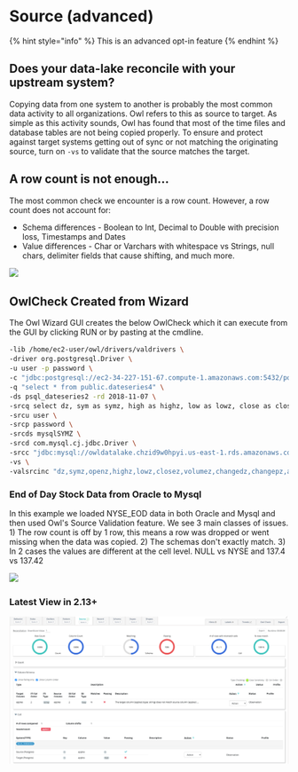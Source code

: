 # Source (advanced)

{% hint style="info" %}
This is an advanced opt-in feature
{% endhint %}

## Does your data-lake reconcile with your upstream system?

Copying data from one system to another is probably the most common data activity to all organizations. Owl refers to this as source to target. As simple as this activity sounds, Owl has found that most of the time files and database tables are not being copied properly. To ensure and protect against target systems getting out of sync or not matching the originating source, turn on `-vs` to validate that the source matches the target.

## A row count is not enough...

The most common check we encounter is a row count. However, a row count does not account for:

* Schema differences - Boolean to Int,  Decimal to Double with precision loss, Timestamps and Dates
* Value differences - Char or Varchars with whitespace vs Strings, null chars, delimiter fields that cause shifting, and much more.

![](../../.gitbook/assets/screen-shot-2019-10-01-at-8.50.39-pm.png)

## OwlCheck Created from Wizard

The Owl Wizard GUI creates the below OwlCheck which it can execute from the GUI by clicking RUN or by pasting at the cmdline.

```bash
-lib /home/ec2-user/owl/drivers/valdrivers \
-driver org.postgresql.Driver \
-u user -p password \
-c "jdbc:postgresql://ec2-34-227-151-67.compute-1.amazonaws.com:5432/postgres" \
-q "select * from public.dateseries4" \
-ds psql_dateseries2 -rd 2018-11-07 \
-srcq select dz, sym as symz, high as highz, low as lowz, close as closez, volume as volumez, changed as changedz, changep as changepz, adjclose as adjclosez, open as openz from lake.dateseries \
-srcu user \
-srcp password \
-srcds mysqlSYMZ \
-srcd com.mysql.cj.jdbc.Driver \
-srcc "jdbc:mysql://owldatalake.chzid9w0hpyi.us-east-1.rds.amazonaws.com:3306/lake" \ -valsrckey "SYMZ" \
-vs \
-valsrcinc "dz,symz,openz,highz,lowz,closez,volumez,changedz,changepz,adjclosez"
```

### End of Day Stock Data from Oracle to Mysql

In this example we loaded NYSE_EOD data in both Oracle and Mysql and then used Owl's Source Validation feature.  We see 3 main classes of issues.  1)  The row count is off by 1 row, this means a row was dropped or went missing when the data was copied.  2)  The schemas don't exactly match.  3) In 2 cases the values are different at the cell level.  NULL vs NYSE and 137.4 vs 137.42 

![](../../.gitbook/assets/screen-shot-2019-10-09-at-9.40.55-am.png)

### Latest View in 2.13+

![](../../.gitbook/assets/source.png)
